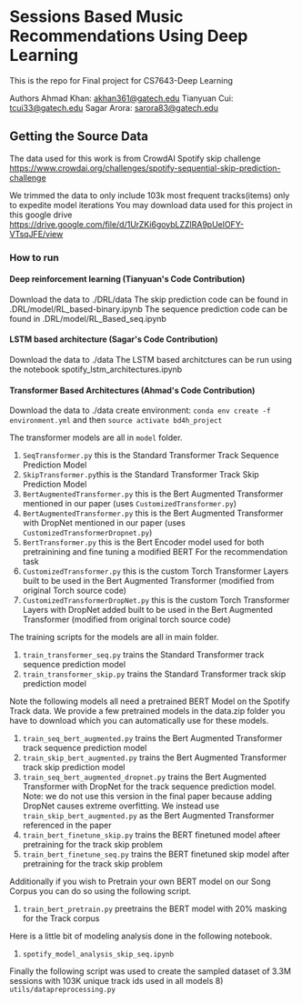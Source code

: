 # Sessions Based Music Recommendations Using Deep Learning

This is the repo for Final project for CS7643-Deep Learning

Authors
Ahmad Khan: akhan361@gatech.edu
Tianyuan Cui: tcui33@gatech.edu
Sagar Arora: sarora83@gatech.edu

## Getting the Source Data

The data used for this work is from CrowdAI Spotify skip challenge
https://www.crowdai.org/challenges/spotify-sequential-skip-prediction-challenge

We trimmed the data to only include 103k most frequent tracks(items) only to expedite model iterations
You may download data used for this project in this google drive https://drive.google.com/file/d/1UrZKi6goybLZZlRA9pUelOFY-VTsqJFE/view


### How to run
#### Deep reinforcement learning (Tianyuan's Code Contribution)
Download the data to ./DRL/data 
The skip prediction code can be found in .DRL/model/RL_based-binary.ipynb
The sequence prediction code can be found in .DRL/model/RL_Based_seq.ipynb

#### LSTM based architecture (Sagar's Code Contribution)
Download the data to ./data
The LSTM based architctures can be run using the notebook spotify_lstm_architectures.ipynb

#### Transformer Based Architectures (Ahmad's Code Contribution)
Download the data to ./data
create  environment: `conda env create -f environment.yml`
and then `source activate bd4h_project`

The transformer models are all in `model` folder.
1) `SeqTransformer.py` this is the Standard Transformer Track Sequence Prediction Model
2) `SkipTransformer.py`this is the Standard Transformer Track Skip Prediction Model
3) `BertAugmentedTransformer.py` this is the Bert Augmented Transformer mentioned in our paper (uses `CustomizedTransformer.py`)
4) `BertAugmentedTransformer.py` this is the Bert Augmented Transformer with DropNet mentioned in our paper (uses `CustomizedTransformerDropnet.py`)
5) `BertTransformer.py` this is the Bert Encoder model used for both pretrainining and fine tuning a modified BERT For the recommendation task
6)  `CustomizedTransformer.py` this is the custom Torch Transformer Layers built to be used in the Bert Augmented Transformer (modified from original Torch source code)
7)  `CustomizedTransformerDropNet.py` this is the custom Torch Transformer Layers with DropNet added built to be used in the Bert Augmented Transformer (modified from original torch source code)

The training scripts for the models are all in main folder.
1) `train_transformer_seq.py` trains the Standard Transformer track sequence prediction model
2) `train_transformer_skip.py` trains the Standard Transformer track skip prediction model

Note the following models all need a pretrained BERT Model on the Spotify Track data. We provide a few pretrained models in the data.zip folder you have to download which you can automatically use for these models.
1) `train_seq_bert_augmented.py` trains the Bert Augmented Transformer track sequence prediction model
2) `train_skip_bert_augmented.py` trains the Bert Augmented Transformer track skip prediction model
3) `train_seq_bert_augmented_dropnet.py` trains the Bert Augmented Transformer with DropNet for the track sequence prediction model. Note: we do not use this version in the final paper because adding DropNet causes extreme overfitting. We instead use `train_skip_bert_augmented.py` as the Bert     Augmented Transformer referenced in the paper
4) `train_bert_finetune_skip.py` trains the BERT finetuned model afteer pretraining for the track skip problem
5) `train_bert_finetune_seq.py` trains the BERT finetuned skip model after pretraining for the track skip problem

Additionally if you wish to Pretrain your own BERT model on our Song Corpus you can do so using the following script.
1) `train_bert_pretrain.py` preetrains the BERT model with 20% masking for the Track corpus

Here is a little bit of modeling analysis done in the following notebook.
1) `spotify_model_analysis_skip_seq.ipynb`

Finally the following script was used to create the sampled dataset of 3.3M sessions with 103K unique track ids used in all models
8) `utils/datapreprocessing.py`
####
